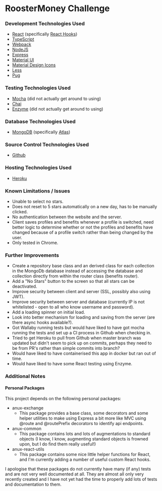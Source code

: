 # RoosterMoney Challenge

### Development Technologies Used
* [React](https://reactjs.org/) (specifically [React Hooks](https://reactjs.org/docs/hooks-overview.html))
* [TypeScript](https://www.typescriptlang.org/)
* [Webpack](https://webpack.js.org/)
* [NodeJS](https://nodejs.org/en/)
* [Express](https://expressjs.com/)
* [Material UI](https://material-ui.com/)
* [Material Design Icons](https://materialdesignicons.com/)
* [Less](http://lesscss.org/)
* [Pug](https://pugjs.org/api/getting-started.html)

### Testing Technologies Used
* [Mocha](https://mochajs.org/) (did not actually get around to using)
* [Chai](https://www.chaijs.com/)
* [Enzyme](https://airbnb.io/enzyme/) (did not actually get around to using)

### Database Technologies Used
* [MongoDB](https://www.mongodb.com/) (specifically [Atlas](https://www.mongodb.com/cloud/atlas))

### Source Control Technologies Used
* [Github](https://github.com/)

### Hosting Technologies Used
* [Heroku](https://www.heroku.com)

### Known Limitations / Issues
* Unable to select no stars.
* Does not reset to 5 stars automatically on a new day, has to be manually clicked.
* No authentication between the website and the server.
* Client saves profiles and benefits whenever a profile is switched, need better logic to determine whether or not the profiles and benefits have changed because of a profile switch rather than being changed by the user.
* Only tested in Chrome.

### Further Improvements
* Create a repository base class and an derived class for each collection in the MongoDb database instead of accessing the database and collection directly from within the router class (benefits router).
* Add a "No Stars" button to the screen so that all stars can be deactivated.
* Improve security between client and server (SSL, possibly also using JWT).
* Improve security between server and database (currently IP is not whitelisted - open to all who know username and password).
* Add a loading spinner on initial load.
* Look into better mechanism for loading and saving from the server (are there async hooks available?).
* Got Wallaby running tests but would have liked to have got mocha running the tests and set up a CI process in Github when checking in.
* Tried to get Heroku to pull from Github when master branch was updated but didn't seem to pick up on commits, perhaps they need to be from PR's rather than simple commits into branch?
* Would have liked to have containerised this app in docker but ran out of time.
* Would have liked to have some React testing using Enzyme.

### Additional Notes

#### Personal Packages
This project depends on the following personal packages:
* anux-exchange
  * This package provides a base class, some decorators and some helper utilities to make using Express a bit more like MVC using @route and @routePrefix decorators to identify api endpoints.
* anux-common
  * This package contains lots and lots of augmentations to standard objects (I know, I know, augmenting standard objects is frowned upon, but I do find them really useful!)
* anux-react-utils
  * This package contains some nice little helper functions for React, and I'm currently adding a number of useful custom React hooks.

I apologise that these packages do not currently have many (if any) tests and are not very well documented at all.  They are almost all only very recently created and I have not yet had the time to properly add lots of tests and documentation to them.